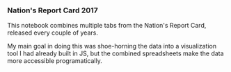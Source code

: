 ### Nation's Report Card 2017

This notebook combines multiple tabs from the Nation's Report Card,
released every couple of years.

My main goal in doing this was shoe-horning the data into a visualization
tool I had already built in JS, but the combined spreadsheets make the data
more accessible programatically.